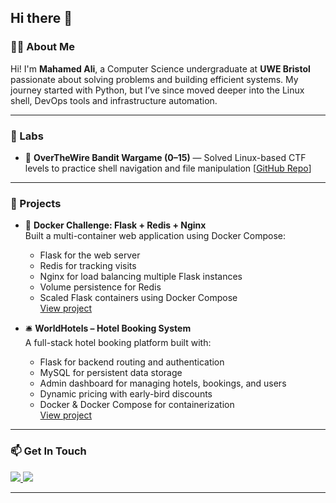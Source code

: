 ## Hi there 👋

### 👨‍💻 About Me
Hi! I'm **Mahamed Ali**, a Computer Science undergraduate at **UWE Bristol** passionate about solving problems and building efficient systems.
My journey started with Python, but I’ve since moved deeper into the Linux shell, DevOps tools and infrastructure automation.

---

### 🧪 Labs
- 🔐 **OverTheWire Bandit Wargame (0–15)** — Solved Linux-based CTF levels to practice shell navigation and file manipulation [[GitHub Repo](https://github.com/mohameda-li/overthewire)]


---

### 💼 Projects

- 🐳 **Docker Challenge: Flask + Redis + Nginx**  
  Built a multi-container web application using Docker Compose:
  - Flask for the web server  
  - Redis for tracking visits  
  - Nginx for load balancing multiple Flask instances  
  - Volume persistence for Redis  
  - Scaled Flask containers using Docker Compose  
  [View project](https://github.com/mohameda-li/docker_learning)


- 🛎️ **WorldHotels – Hotel Booking System**  
  A full-stack hotel booking platform built with:
  - Flask for backend routing and authentication  
  - MySQL for persistent data storage  
  - Admin dashboard for managing hotels, bookings, and users  
  - Dynamic pricing with early-bird discounts  
  - Docker & Docker Compose for containerization  
  [View project](https://github.com/mohameda-li/WorldHotels)



---

### 📫 Get In Touch
<p>
  <a href="mailto:ali.mohamed7821@gmail.com">
    <img src="https://img.shields.io/badge/Email-ali.mohamed7821%40gmail.com-blue?style=flat&logo=gmail&logoColor=white" />
  </a>
  <a href="https://www.linkedin.com/in/mahamed-ali-07284a30a">
    <img src="https://img.shields.io/badge/LinkedIn-Connect-blue?style=flat&logo=linkedin&logoColor=white" />
  </a>
</p>

---

